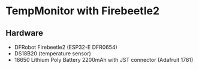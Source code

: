 # TempMonitor with Firebeetle2

## Hardware
* DFRobot Firebeetle2 (ESP32-E DFR0654)
* DS18B20 (temperature sensor)
* 18650 Lithium Poly Battery 2200mAh with JST connector (Adafruit 1781)
